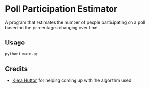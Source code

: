 # Poll Participation Estimator

A program that estimates the number of people participating on a poll based on the percentages changing over time.

## Usage

```bash
python3 main.py
```

## Credits

- [Kiera Hutton](https://github.com/KHutton1) for helping coming up with the algorithm used
